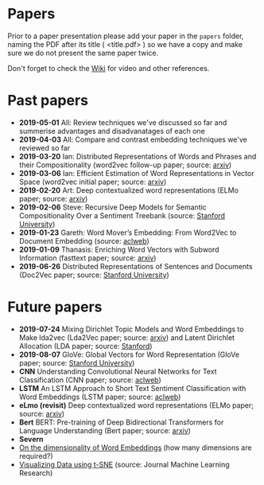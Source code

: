 # Papers

Prior to a paper presentation please add your paper in the `papers` folder, naming the PDF after its title ( <title.pdf> ) so we have a copy and make sure we do not present the same paper twice.

Don't forget to check the [Wiki](https://github.com/datasciencecampus/nlp_club/wiki) for video and other references.

# Past papers
- **2019-05-01** All: Review techniques we've discussed so far and summerise advantages and disadvanatages of each one  
- **2019-04-03** All: Compare and contrast embedding techniques we've reviewed so far
- **2019-03-20** Ian: Distributed Representations of Words and Phrases and their Compositionality (word2vec follow-up paper; source: [arxiv](https://arxiv.org/abs/1310.4546))
- **2019-03-06** Ian: Efficient Estimation of Word Representations in
Vector Space (word2vec initial paper; source: [arxiv](https://arxiv.org/pdf/1301.3781.pdf))
- **2019-02-20** Art: Deep contextualized word representations (ELMo paper; source: [arxiv](https://arxiv.org/pdf/1802.05365.pdf))
- **2019-02-06** Steve: Recursive Deep Models for Semantic Compositionality Over a Sentiment Treebank (source: [Stanford University](https://nlp.stanford.edu/~socherr/EMNLP2013_RNTN.pdf))
- **2019-01-23** Gareth: Word Mover’s Embedding: From Word2Vec to Document Embedding (source: [aclweb](http://aclweb.org/anthology/D18-1482))
- **2019-01-09** Thanasis: Enriching Word Vectors with Subword Information (fasttext paper; source: [arxiv](https://arxiv.org/abs/1607.04606))
- **2019-06-26** Distributed Representations of Sentences and Documents (Doc2Vec paper; source: [Stanford University](https://cs.stanford.edu/~quocle/paragraph_vector.pdf))

# Future papers 
- **2019-07-24** Mixing Dirichlet Topic Models and Word Embeddings to Make lda2vec (Lda2Vec paper; source: [arxiv](https://arxiv.org/abs/1605.02019)) and Latent Dirichlet Allocation (LDA paper; source: [Stanford](https://ai.stanford.edu/~ang/papers/nips01-lda.pdf))
- **2019-08-07** GloVe: Global Vectors for Word Representation (GloVe paper; source: [Stanford University](https://nlp.stanford.edu/pubs/glove.pdf))
- **CNN** Understanding Convolutional Neural Networks for Text Classification (CNN paper; source: [aclweb](https://www.aclweb.org/anthology/W18-5408))
- **LSTM** An LSTM Approach to Short Text Sentiment Classification with
Word Embeddings (LSTM paper; source: [aclweb](https://www.aclweb.org/anthology/O18-1021))
- **eLmo (revisit)** Deep contextualized word representations (ELMo paper; source: [arxiv](https://arxiv.org/pdf/1802.05365.pdf))
- **Bert** BERT: Pre-training of Deep Bidirectional Transformers for Language Understanding (Bert paper; source: [arxiv](https://arxiv.org/abs/1810.04805))
- **Severn** 
- [On the dimensionality of Word Embeddings](https://arxiv.org/abs/1812.04224) (how many dimensions are required?)
- [Visualizing Data using t-SNE](http://www.jmlr.org/papers/volume9/vandermaaten08a/vandermaaten08a.pdf) (source: Journal Machine Learning Research)
